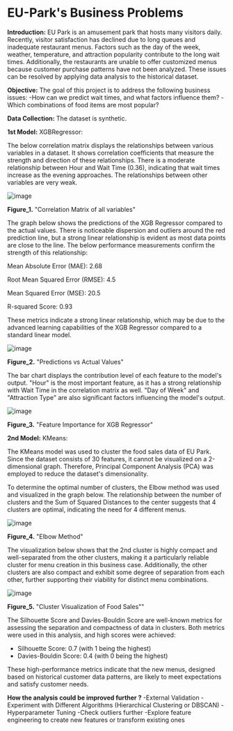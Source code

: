 # EU-Park's Business Problems

**Introduction:** 
EU Park is an amusement park that hosts many visitors daily. Recently, visitor satisfaction has declined due to long queues and inadequate restaurant menus.
Factors such as the day of the week, weather, temperature, and attraction popularity contribute to the long wait times.
Additionally, the restaurants are unable to offer customized menus because customer purchase patterns have not been analyzed.
These issues can be resolved by applying data analysis to the historical dataset.

**Objective:** The goal of this project is to address the following business issues:
-How can we predict wait times, and what factors influence them?
-Which combinations of food items are most popular?

**Data Collection:** The dataset is synthetic.

**1st Model:** XGBRegressor:

The below correlation matrix displays the relationships between various variables in a dataset. 
It shows correlation coefficients that measure the strength and direction of these relationships. 
There is a moderate relationship between Hour and Wait Time (0.36), indicating that wait times increase as the evening approaches. 
The relationships between other variables are very weak.

![image](https://github.com/user-attachments/assets/b40f3bb2-3ac4-48f6-8ded-ec21675d495a)

**Figure_1.** "Correlation Matrix of all variables"

The graph below shows the predictions of the XGB Regressor compared to the actual values. 
There is noticeable dispersion and outliers around the red prediction line, but a strong linear relationship is evident as most data points are close to the line.
The below performance measurements confirm the strength of this relationship:

Mean Absolute Error (MAE): 2.68

Root Mean Squared Error (RMSE): 4.5

Mean Squared Error (MSE): 20.5

R-squared Score: 0.93

These metrics indicate a strong linear relationship, which may be due to the advanced learning capabilities of the XGB Regressor compared to a standard linear model.

![image](https://github.com/user-attachments/assets/7b94540c-eabb-4bd2-87df-64eebc28f4b7)

**Figure_2.** "Predictions vs Actual Values"

The bar chart displays the contribution level of each feature to the model's output. 
"Hour" is the most important feature, as it has a strong relationship with Wait Time in the correlation matrix as well. 
"Day of Week" and "Attraction Type" are also significant factors influencing the model's output.

![image](https://github.com/user-attachments/assets/88923918-e406-4761-8d2e-ec266f6413bc)

**Figure_3.** "Feature Importance for XGB Regressor"



**2nd Model:** KMeans:

The KMeans model was used to cluster the food sales data of EU Park. 
Since the dataset consists of 30 features, it cannot be visualized on a 2-dimensional graph. 
Therefore, Principal Component Analysis (PCA) was employed to reduce the dataset's dimensionality.

To determine the optimal number of clusters, the Elbow method was used and visualized in the graph below.
The relationship between the number of clusters and the Sum of Squared Distances to the center suggests that 4 clusters are optimal, indicating the need for 4 different menus.

![image](https://github.com/user-attachments/assets/8477480f-4140-414c-98a6-789ae36d1865)

**Figure_4.** "Elbow Method"

The visualization below shows that the 2nd cluster is highly compact and well-separated from the other clusters, making it a particularly reliable cluster for menu creation in this business case. 
Additionally, the other clusters are also compact and exhibit some degree of separation from each other, further supporting their viability for distinct menu combinations.

![image](https://github.com/user-attachments/assets/198741d0-2a4b-4e26-9094-fe0a6dba9e8b)

**Figure_5.** "Cluster Visualization of Food Sales""

The Silhouette Score and Davies-Bouldin Score are well-known metrics for assessing the separation and compactness of data in clusters. Both metrics were used in this analysis, and high scores were achieved:

- Silhouette Score: 0.7 (with 1 being the highest)
- Davies-Bouldin Score: 0.4 (with 0 being the highest)

These high-performance metrics indicate that the new menus, designed based on historical customer data patterns, are likely to meet expectations and satisfy customer needs.


**How the analysis could be improved further ?**
-External Validation
-Experiment with Different Algorithms (Hierarchical Clustering or DBSCAN)
-Hyperparameter Tuning
-Check outliers further
-Explore feature engineering to create new features or transform existing ones














